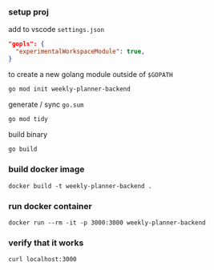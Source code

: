 ### setup proj

add to vscode `settings.json`

```json
"gopls": {
  "experimentalWorkspaceModule": true,
}
```

to create a new golang module outside of `$GOPATH`

```bash
go mod init weekly-planner-backend
```

generate / sync `go.sum`

```bash
go mod tidy
```

build binary

```bash
go build
```

### build docker image

```
docker build -t weekly-planner-backend .
```

### run docker container

```
docker run --rm -it -p 3000:3000 weekly-planner-backend
```

### verify that it works

```
curl localhost:3000
```
